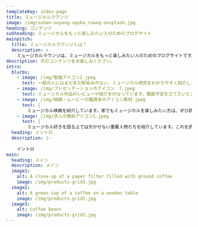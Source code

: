 ```yaml
---
templateKey: index-page
title: ミュージカルラウンジ
image: /img/sudan-ouyang-uquka_ruwxq-unsplash.jpg
heading: コンテンツ
subheading: ミュージカルをもっと楽しみたい人のためのブログサイト
mainpitch:
  title: ミュージカルラウンジとは？
  description: >
    ミュージカルラウンジは、ミュージカルをもっと楽しみたい人のためのブログサイトです。まだまだ一般の人には馴染みのないミュージカル研究をわかりやすく紹介するほか、ミュージカルの最新情報や作品レビューなどを公開しています。
description: 次のコンテンツをお楽しみください。
intro:
  blurbs:
    - image: /img/勉強アイコン2.jpeg
      text: 一般の人にはまだまだ馴染みのない、ミュージカル研究をわかりやすく紹介します。アカデミックの世界に足を踏み入れたなら、ミュージカルをもっと楽しめること間違いなしです。
    - image: /img/プレゼンテーションのアイコン　7.jpeg
      text: ミュージカル作品のレビューや紹介を行なっています。観劇予定を立てたいときに、ぜひ参考にしてみてください。
    - image: /img/映画・ムービーの鑑賞会のアイコン素材.jpeg
      text: |
        ミュージカル映画を紹介しています。家でもミュージカルを楽しみたい方は、ぜひ読んでみてください！
    - image: /img/求人の無料アイコン1.jpeg
      text: |
        ミュージカル好きを語る上では欠かせない重要人物たちを紹介しています。これを読めば、次の観劇の楽しみがひとつ増えるかも。
  heading: イントロ
  description: |-
    
    イントロ
main:
  heading: メイン
  description: メイン
  image1:
    alt: A close-up of a paper filter filled with ground coffee
    image: /img/products-grid3.jpg
  image2:
    alt: A green cup of a coffee on a wooden table
    image: /img/products-grid2.jpg
  image3:
    alt: Coffee beans
    image: /img/products-grid1.jpg
---
```

